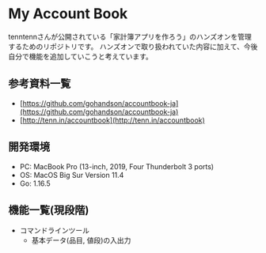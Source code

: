 # My Account Book
tenntennさんが公開されている「家計簿アプリを作ろう」のハンズオンを管理するためのリポジトリです。
ハンズオンで取り扱われていた内容に加えて、今後自分で機能を追加していこうと考えています。

## 参考資料一覧
- [https://github.com/gohandson/accountbook-ja](https://github.com/gohandson/accountbook-ja)
- [http://tenn.in/accountbook](http://tenn.in/accountbook)

## 開発環境
- PC: MacBook Pro (13-inch, 2019, Four Thunderbolt 3 ports)
- OS: MacOS Big Sur Version 11.4
- Go: 1.16.5

## 機能一覧(現段階)
- コマンドラインツール
    - 基本データ(品目, 値段)の入出力